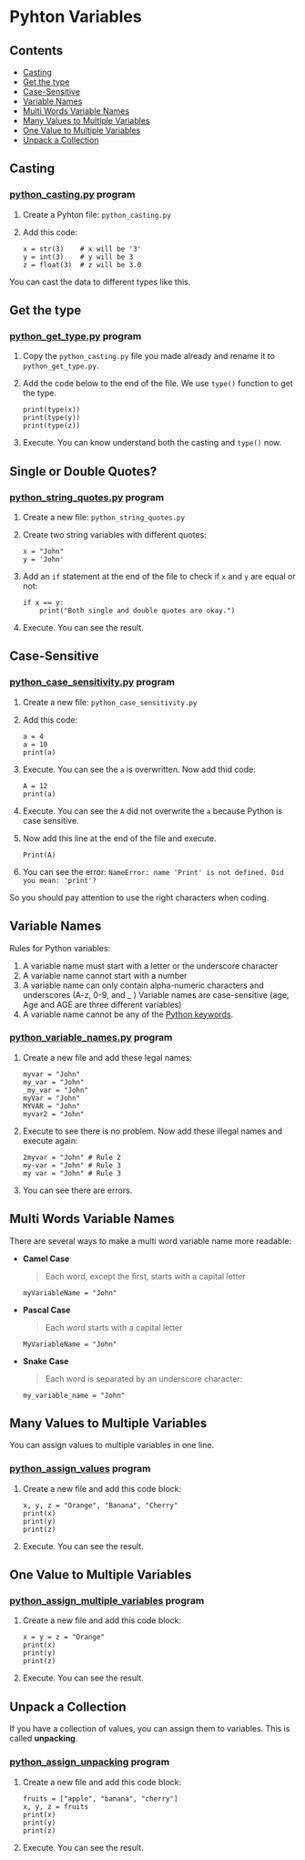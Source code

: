 # Pyhton Variables

## Contents

- [Casting](#casting)
- [Get the type](#get-the-type)
- [Case-Sensitive](#case-sensitive)
- [Variable Names](#variable-names)
- [Multi Words Variable Names](#multi-words-variable-names)
- [Many Values to Multiple Variables](#many-values-to-multiple-variables)
- [One Value to Multiple Variables](#one-value-to-multiple-variables)
- [Unpack a Collection](#unpack-a-collection)

## Casting

### [python_casting.py](Programs/python_casting.py) program

1. Create a Pyhton file: `python_casting.py`

2. Add this code:

    ``` Py
    x = str(3)    # x will be '3'
    y = int(3)    # y will be 3
    z = float(3)  # z will be 3.0
    ```

You can cast the data to different types like this.

## Get the type

### [python_get_type.py](Programs/python_get_type.py) program

1. Copy the `python_casting.py` file you made already and rename it to `python_get_type.py`.

2. Add the code below to the end of the file. We use `type()` function to get the type.

    ``` Py
    print(type(x))
    print(type(y))
    print(type(z))
    ```

3. Execute. You can know understand both the casting and `type()` now.

## Single or Double Quotes?

### [python_string_quotes.py](Programs/python_string_quotes.py) program

1. Create a new file: `python_string_quotes.py`

2. Create two string variables with different quotes:

    ``` Py
    x = "John"
    y = 'John'
    ```

3. Add an `if` statement at the end of the file to check if `x` and `y` are equal or not:

    ``` Py
    if x == y:
        print("Both single and double quotes are okay.")
    ```

4. Execute. You can see the result.

## Case-Sensitive

### [python_case_sensitivity.py](Programs/python_string_quotes.py) program

1. Create a new file: `python_case_sensitivity.py`

2. Add this code:

    ``` Py
    a = 4
    a = 10
    print(a)
    ```

3. Execute. You can see the `a` is overwritten. Now add thid code:

    ``` Py
    A = 12
    print(a)
    ```

4. Execute. You can see the `A` did not overwrite the `a` because Python is case sensitive.

5. Now add this line at the end of the file and execute.

    ``` Py
    Print(A)
    ```

6. You can see the error: `NameError: name 'Print' is not defined. Did you mean: 'print'?`

So you should pay attention to use the right characters when coding.

## Variable Names

Rules for Python variables:

1. A variable name must start with a letter or the underscore character
2. A variable name cannot start with a number
3. A variable name can only contain alpha-numeric characters and underscores (A-z, 0-9, and _ )
Variable names are case-sensitive (age, Age and AGE are three different variables)
4. A variable name cannot be any of the [Python keywords](../Python%20Reference/Python%20Keywords.md).

### [python_variable_names.py](Programs/python_variable_names.py) program

1. Create a new file and add these legal names:

    ``` Py
    myvar = "John"
    my_var = "John"
    _my_var = "John"
    myVar = "John"
    MYVAR = "John"
    myvar2 = "John"
    ```

2. Execute to see there is no problem. Now add these illegal names and execute again:

    ``` Py
    2myvar = "John" # Rule 2
    my-var = "John" # Rule 3
    my var = "John" # Rule 3
    ```

3. You can see there are errors.

## Multi Words Variable Names

There are several ways to make a multi word variable name more readable:

- **Camel Case**

    > Each word, except the first, starts with a capital letter

    ``` Py
    myVariableName = "John"
    ```

- **Pascal Case**

    > Each word starts with a capital letter

    ``` Py
    MyVariableName = "John"
    ```

- **Snake Case**

    > Each word is separated by an underscore character:

    ``` Py
    my_variable_name = "John"
    ```

## Many Values to Multiple Variables

You can assign values to multiple variables in one line.

### [python_assign_values](Programs/python_assign_multiple_values.py) program

1. Create a new file and add this code block:

    ``` Py
    x, y, z = "Orange", "Banana", "Cherry"
    print(x)
    print(y)
    print(z)
    ```

2. Execute. You can see the result.

## One Value to Multiple Variables

### [python_assign_multiple_variables](Programs/python_assign_multiple_variables.py) program

1. Create a new file and add this code block:

    ``` Py
    x = y = z = "Orange"
    print(x)
    print(y)
    print(z)
    ```

2. Execute. You can see the result.

## Unpack a Collection

If you have a collection of values, you can assign them to variables. This is called **unpacking**.

### [python_assign_unpacking](Programs/python_assign_unpacking.py) program

1. Create a new file and add this code block:

    ``` Py
    fruits = ["apple", "banana", "cherry"]
    x, y, z = fruits
    print(x)
    print(y)
    print(z)
    ```

2. Execute. You can see the result.
